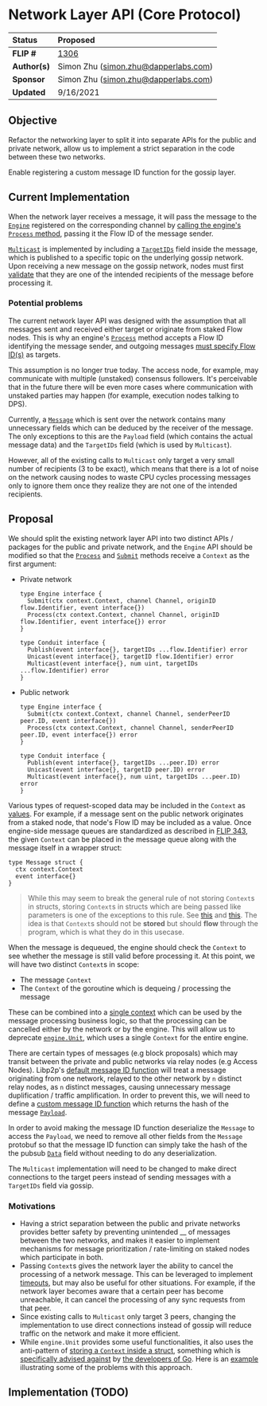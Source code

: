 # Network Layer API (Core Protocol)

| Status        | Proposed                                                  |
:-------------- |:--------------------------------------------------------- |
| **FLIP #**    | [1306](https://github.com/onflow/flow-go/pull/1306) |
| **Author(s)** | Simon Zhu (simon.zhu@dapperlabs.com)                      |
| **Sponsor**   | Simon Zhu (simon.zhu@dapperlabs.com)                      |
| **Updated**   | 9/16/2021                                                 |

## Objective

Refactor the networking layer to split it into separate APIs for the public and private network, allow us to implement a strict separation in the code between these two networks.

Enable registering a custom message ID function for the gossip layer.

## Current Implementation

When the network layer receives a message, it will pass the message to the [`Engine`](https://github.com/onflow/flow-go/blob/7763000ba5724bb03f522380e513b784b4597d46/network/engine.go) registered on
the corresponding channel by [calling the engine's `Process` method](https://github.com/onflow/flow-go/blob/d31fd63eb651ed9faf0f677e9934baef6c4d9792/network/p2p/network.go#L406), passing it the Flow ID of the message sender.

[`Multicast`](https://github.com/onflow/flow-go/blob/4ddc17d1bee25c2ab12ceabcf814b702980fdebe/network/conduit.go#L82) is implemented by including a [`TargetIDs`](https://github.com/onflow/flow-go/blob/4ddc17d1bee25c2ab12ceabcf814b702980fdebe/network/message/message.proto#L12) field inside the message, which is published to a specific topic on the underlying gossip network. Upon receiving a new message on the gossip network, nodes must first [validate](https://github.com/onflow/flow-go/blob/4ddc17d1bee25c2ab12ceabcf814b702980fdebe/network/validator/targetValiator.go) that they are one of the intended recipients of the message before processing it.

### Potential problems 

The current network layer API was designed with the assumption that all messages sent and received either target or originate from staked Flow nodes. This is why an engine's [`Process`](https://github.com/onflow/flow-go/blob/master/network/engine.go#L28) method accepts a Flow ID identifying the message sender, and outgoing messages [must specify Flow ID(s)](https://github.com/onflow/flow-go/blob/master/network/conduit.go#L62) as targets.

This assumption is no longer true today. The access node, for example, may communicate with multiple (unstaked) consensus followers. It's perceivable that in the future there will be even more cases where communication with unstaked parties may happen (for example, execution nodes talking to DPS).

Currently, a [`Message`](https://github.com/onflow/flow-go/blob/698c77460bc33d1a8ee8a154f7fe4877bc518a02/network/message/message.proto) which is sent over the network contains many unnecessary fields which can be deduced by the receiver of the message. The only exceptions to this are the `Payload` field (which contains the actual message data) and the `TargetIDs` field (which is used by `Multicast`).

However, all of the existing calls to `Multicast` only target a very small number of recipients (3 to be exact), which means that there is a lot of noise on the network causing nodes to waste CPU cycles processing messages only to ignore them once they realize they are not one of the intended recipients.

## Proposal

We should split the existing network layer API into two distinct APIs / packages for the public and private network, and the `Engine` API should be modified so that the [`Process`](https://github.com/onflow/flow-go/blob/master/network/engine.go#L28) and [`Submit`](https://github.com/onflow/flow-go/blob/master/network/engine.go#L20) methods receive a `Context` as the first argument:

* Private network
  ```golang
  type Engine interface {
    Submit(ctx context.Context, channel Channel, originID flow.Identifier, event interface{})
    Process(ctx context.Context, channel Channel, originID flow.Identifier, event interface{}) error
  }

  type Conduit interface {
    Publish(event interface{}, targetIDs ...flow.Identifier) error
    Unicast(event interface{}, targetID flow.Identifier) error
    Multicast(event interface{}, num uint, targetIDs ...flow.Identifier) error
  }
  ```
* Public network
  ```golang
  type Engine interface {
    Submit(ctx context.Context, channel Channel, senderPeerID peer.ID, event interface{})
    Process(ctx context.Context, channel Channel, senderPeerID peer.ID, event interface{}) error
  }

  type Conduit interface {
    Publish(event interface{}, targetIDs ...peer.ID) error
    Unicast(event interface{}, targetID peer.ID) error
    Multicast(event interface{}, num uint, targetIDs ...peer.ID) error
  }
  ```

Various types of request-scoped data may be included in the `Context` as [values](https://pkg.go.dev/context#WithValue). For example, if a message sent on the public network originates from a staked node, that node's Flow ID may be included as a value. Once engine-side message queues are standardized as described in [FLIP 343](https://github.com/onflow/flow/pull/343), the given `Context` can be placed in the message queue along with the message itself in a wrapper struct:

```golang
type Message struct {
  ctx context.Context
  event interface{}
}
```

> While this may seem to break the general rule of not storing `Context`s in structs, storing `Context`s in structs which are being passed like parameters is one of the exceptions to this rule. See [this](https://github.com/golang/go/issues/22602#:~:text=While%20we%27ve%20told,documentation%20and%20examples.) and [this](https://medium.com/@cep21/how-to-correctly-use-context-context-in-go-1-7-8f2c0fafdf39#:~:text=The%20one%20exception%20to%20not%20storing%20a%20context%20is%20when%20you%20need%20to%20put%20it%20in%20a%20struct%20that%20is%20used%20purely%20as%20a%20message%20that%20is%20passed%20across%20a%20channel.%20This%20is%20shown%20in%20the%20example%20below.). The idea is that `Context`s should not be **stored** but should **flow** through the program, which is what they do in this usecase.

When the message is dequeued, the engine should check the `Context` to see whether the message is still valid before processing it. At this point, we will have two distinct `Context`s in scope:
* The message `Context`
* The `Context` of the goroutine which is dequeing / processing the message

These can be combined into a [single context](https://github.com/teivah/onecontext) which can be used by the message processing business logic, so that the processing can be cancelled either by the network or by the engine. This will allow us to deprecate [`engine.Unit`](https://github.com/onflow/flow-go/blob/master/engine/unit.go), which uses a single `Context` for the entire engine.

There are certain types of messages (e.g block proposals) which may transit between the private and public networks via relay nodes (e.g Access Nodes). Libp2p's [default message ID function](https://github.com/libp2p/go-libp2p-pubsub/blob/0c7092d1f50091ae88407ba93103ac5868da3d0a/pubsub.go#L1040-L1043) will treat a message originating from one network, relayed to the other network by `n` distinct relay nodes, as `n` distinct messages, causing unnecessary message duplification / traffic amplification. In order to prevent this, we will need to define a [custom message ID function](https://pkg.go.dev/github.com/libp2p/go-libp2p-pubsub#WithMessageIdFn) which returns the hash of the message [`Payload`](https://github.com/onflow/flow-go/blob/698c77460bc33d1a8ee8a154f7fe4877bc518a02/network/message/message.proto#L13). 

In order to avoid making the message ID function deserialize the `Message` to access the `Payload`, we need to remove all other fields from the `Message` protobuf so that the message ID function can simply take the hash of the the pubsub [`Data`](https://github.com/libp2p/go-libp2p-pubsub/blob/0c7092d1f50091ae88407ba93103ac5868da3d0a/pb/rpc.pb.go#L145) field without needing to do any deserialization.

The `Multicast` implementation will need to be changed to make direct connections to the target peers instead of sending messages with a `TargetIDs` field via gossip.

### Motivations
- Having a strict separation between the public and private networks provides better safety by preventing unintended __ of messages between the two networks, and makes it easier to implement mechanisms for message prioritization / rate-limiting on staked nodes which participate in both.
- Passing `Context`s gives the network layer the ability to cancel the processing of a network message. This can be leveraged to implement [timeouts](https://pkg.go.dev/context#WithTimeout), but may also be useful for other situations. For example, if the network layer becomes aware that a certain peer has become unreachable, it can cancel the processing of any sync requests from that peer.
- Since existing calls to `Multicast` only target 3 peers, changing the implementation to use direct connections instead of gossip will reduce traffic on the network and make it more efficient.
- While `engine.Unit` provides some useful functionalities, it also uses the anti-pattern of [storing a `Context` inside a struct](https://github.com/onflow/flow-go/blob/b50f0ffe054103a82e4aa9e0c9e4610c2cbf2cc9/engine/unit.go#L117), something which is [specifically advised against](https://pkg.go.dev/context#:~:text=Do%20not%20store%20Contexts%20inside%20a%20struct%20type%3B%20instead%2C%20pass%20a%20Context%20explicitly%20to%20each%20function%20that%20needs%20it.%20The%20Context%20should%20be%20the%20first%20parameter%2C%20typically%20named%20ctx%3A) by [the developers of Go](https://go.dev/blog/context-and-structs#TOC_2.). Here is an [example](https://go.dev/blog/context-and-structs#:~:text=Storing%20context%20in%20structs%20leads%20to%20confusion) illustrating some of the problems with this approach.

## Implementation (TODO)